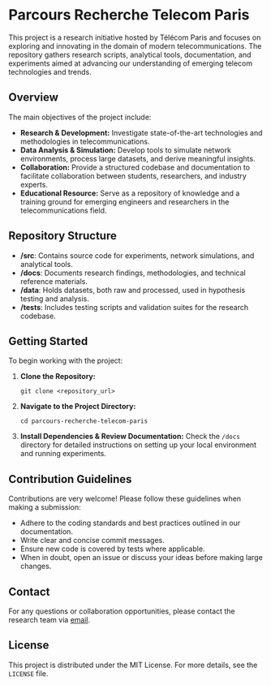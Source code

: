 # Parcours Recherche Telecom Paris

This project is a research initiative hosted by Télécom Paris and focuses on exploring and innovating in the domain of modern telecommunications. The repository gathers research scripts, analytical tools, documentation, and experiments aimed at advancing our understanding of emerging telecom technologies and trends.

## Overview

The main objectives of the project include:

- **Research & Development:** Investigate state-of-the-art technologies and methodologies in telecommunications.
- **Data Analysis & Simulation:** Develop tools to simulate network environments, process large datasets, and derive meaningful insights.
- **Collaboration:** Provide a structured codebase and documentation to facilitate collaboration between students, researchers, and industry experts.
- **Educational Resource:** Serve as a repository of knowledge and a training ground for emerging engineers and researchers in the telecommunications field.

## Repository Structure

- **/src**: Contains source code for experiments, network simulations, and analytical tools.
- **/docs**: Documents research findings, methodologies, and technical reference materials.
- **/data**: Holds datasets, both raw and processed, used in hypothesis testing and analysis.
- **/tests**: Includes testing scripts and validation suites for the research codebase.

## Getting Started

To begin working with the project:

1. **Clone the Repository:**
   ```
   git clone <repository_url>
   ```
2. **Navigate to the Project Directory:**
   ```
   cd parcours-recherche-telecom-paris
   ```
3. **Install Dependencies & Review Documentation:** Check the `/docs` directory for detailed instructions on setting up your local environment and running experiments.

## Contribution Guidelines

Contributions are very welcome! Please follow these guidelines when making a submission:

- Adhere to the coding standards and best practices outlined in our documentation.
- Write clear and concise commit messages.
- Ensure new code is covered by tests where applicable.
- When in doubt, open an issue or discuss your ideas before making large changes.

## Contact

For any questions or collaboration opportunities, please contact the research team via [email](mailto:contact@telecom-paris).

## License

This project is distributed under the MIT License. For more details, see the `LICENSE` file.